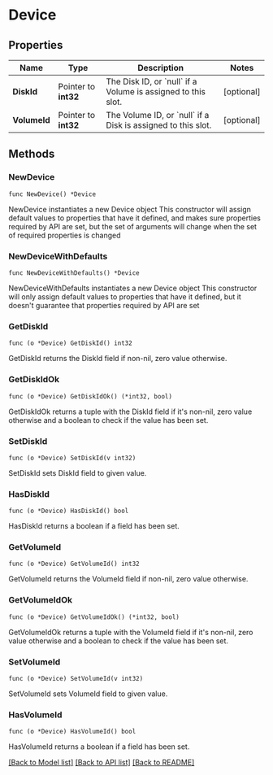 # Device

## Properties

Name | Type | Description | Notes
------------ | ------------- | ------------- | -------------
**DiskId** | Pointer to **int32** | The Disk ID, or &#x60;null&#x60; if a Volume is assigned to this slot. | [optional] 
**VolumeId** | Pointer to **int32** | The Volume ID, or &#x60;null&#x60; if a Disk is assigned to this slot. | [optional] 

## Methods

### NewDevice

`func NewDevice() *Device`

NewDevice instantiates a new Device object
This constructor will assign default values to properties that have it defined,
and makes sure properties required by API are set, but the set of arguments
will change when the set of required properties is changed

### NewDeviceWithDefaults

`func NewDeviceWithDefaults() *Device`

NewDeviceWithDefaults instantiates a new Device object
This constructor will only assign default values to properties that have it defined,
but it doesn't guarantee that properties required by API are set

### GetDiskId

`func (o *Device) GetDiskId() int32`

GetDiskId returns the DiskId field if non-nil, zero value otherwise.

### GetDiskIdOk

`func (o *Device) GetDiskIdOk() (*int32, bool)`

GetDiskIdOk returns a tuple with the DiskId field if it's non-nil, zero value otherwise
and a boolean to check if the value has been set.

### SetDiskId

`func (o *Device) SetDiskId(v int32)`

SetDiskId sets DiskId field to given value.

### HasDiskId

`func (o *Device) HasDiskId() bool`

HasDiskId returns a boolean if a field has been set.

### GetVolumeId

`func (o *Device) GetVolumeId() int32`

GetVolumeId returns the VolumeId field if non-nil, zero value otherwise.

### GetVolumeIdOk

`func (o *Device) GetVolumeIdOk() (*int32, bool)`

GetVolumeIdOk returns a tuple with the VolumeId field if it's non-nil, zero value otherwise
and a boolean to check if the value has been set.

### SetVolumeId

`func (o *Device) SetVolumeId(v int32)`

SetVolumeId sets VolumeId field to given value.

### HasVolumeId

`func (o *Device) HasVolumeId() bool`

HasVolumeId returns a boolean if a field has been set.


[[Back to Model list]](../README.md#documentation-for-models) [[Back to API list]](../README.md#documentation-for-api-endpoints) [[Back to README]](../README.md)


